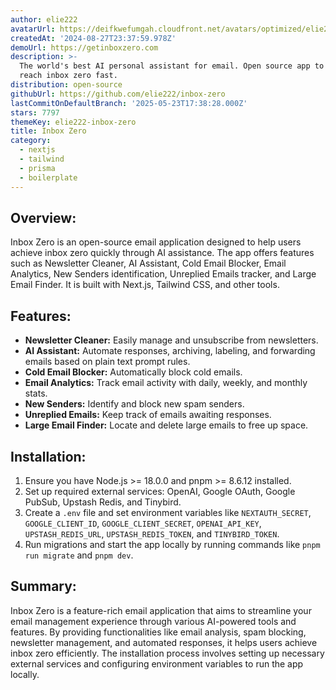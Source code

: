 ```yaml
---
author: elie222
avatarUrl: https://deifkwefumgah.cloudfront.net/avatars/optimized/elie222-inbox-zero-avatar-128.webp
createdAt: '2024-08-27T23:37:59.978Z'
demoUrl: https://getinboxzero.com
description: >-
  The world's best AI personal assistant for email. Open source app to help you
  reach inbox zero fast.
distribution: open-source
githubUrl: https://github.com/elie222/inbox-zero
lastCommitOnDefaultBranch: '2025-05-23T17:38:28.000Z'
stars: 7797
themeKey: elie222-inbox-zero
title: Inbox Zero
category:
  - nextjs
  - tailwind
  - prisma
  - boilerplate
---
```

## Overview: 
Inbox Zero is an open-source email application designed to help users achieve inbox zero quickly through AI assistance. The app offers features such as Newsletter Cleaner, AI Assistant, Cold Email Blocker, Email Analytics, New Senders identification, Unreplied Emails tracker, and Large Email Finder. It is built with Next.js, Tailwind CSS, and other tools.

## Features:
- **Newsletter Cleaner:** Easily manage and unsubscribe from newsletters.
- **AI Assistant:** Automate responses, archiving, labeling, and forwarding emails based on plain text prompt rules.
- **Cold Email Blocker:** Automatically block cold emails.
- **Email Analytics:** Track email activity with daily, weekly, and monthly stats.
- **New Senders:** Identify and block new spam senders.
- **Unreplied Emails:** Keep track of emails awaiting responses.
- **Large Email Finder:** Locate and delete large emails to free up space.

## Installation:
1. Ensure you have Node.js >= 18.0.0 and pnpm >= 8.6.12 installed.
2. Set up required external services: OpenAI, Google OAuth, Google PubSub, Upstash Redis, and Tinybird.
3. Create a `.env` file and set environment variables like `NEXTAUTH_SECRET`, `GOOGLE_CLIENT_ID`, `GOOGLE_CLIENT_SECRET`, `OPENAI_API_KEY`, `UPSTASH_REDIS_URL`, `UPSTASH_REDIS_TOKEN`, and `TINYBIRD_TOKEN`.
4. Run migrations and start the app locally by running commands like `pnpm run migrate` and `pnpm dev`.

## Summary:
Inbox Zero is a feature-rich email application that aims to streamline your email management experience through various AI-powered tools and features. By providing functionalities like email analysis, spam blocking, newsletter management, and automated responses, it helps users achieve inbox zero efficiently. The installation process involves setting up necessary external services and configuring environment variables to run the app locally.